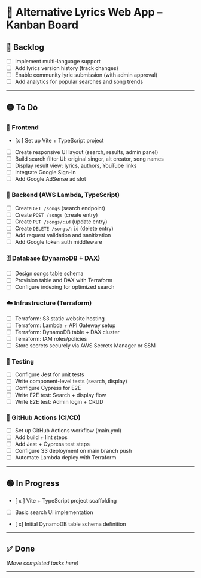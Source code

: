# 🎵 Alternative Lyrics Web App – Kanban Board

## 🔵 Backlog
- [ ] Implement multi-language support
- [ ] Add lyrics version history (track changes)
- [ ] Enable community lyric submission (with admin approval)
- [ ] Add analytics for popular searches and song trends

---

## 🟡 To Do

### 🎨 Frontend
- [x ] Set up Vite + TypeScript project
- [ ] Create responsive UI layout (search, results, admin panel)
- [ ] Build search filter UI: original singer, alt creator, song names
- [ ] Display result view: lyrics, authors, YouTube links
- [ ] Integrate Google Sign-In
- [ ] Add Google AdSense ad slot

### 🧠 Backend (AWS Lambda, TypeScript)
- [ ] Create `GET /songs` (search endpoint)
- [ ] Create `POST /songs` (create entry)
- [ ] Create `PUT /songs/:id` (update entry)
- [ ] Create `DELETE /songs/:id` (delete entry)
- [ ] Add request validation and sanitization
- [ ] Add Google token auth middleware

### 🗄 Database (DynamoDB + DAX)
- [ ] Design songs table schema
- [ ] Provision table and DAX with Terraform
- [ ] Configure indexing for optimized search

### ☁️ Infrastructure (Terraform)
- [ ] Terraform: S3 static website hosting
- [ ] Terraform: Lambda + API Gateway setup
- [ ] Terraform: DynamoDB table + DAX cluster
- [ ] Terraform: IAM roles/policies
- [ ] Store secrets securely via AWS Secrets Manager or SSM

### 🧪 Testing
- [ ] Configure Jest for unit tests
- [ ] Write component-level tests (search, display)
- [ ] Configure Cypress for E2E
- [ ] Write E2E test: Search + display flow
- [ ] Write E2E test: Admin login + CRUD

### 🔁 GitHub Actions (CI/CD)
- [ ] Set up GitHub Actions workflow (main.yml)
- [ ] Add build + lint steps
- [ ] Add Jest + Cypress test steps
- [ ] Configure S3 deployment on main branch push
- [ ] Automate Lambda deploy with Terraform

---

## 🟢 In Progress
- [ x ] Vite + TypeScript project scaffolding
- [ ] Basic search UI implementation
- [ x] Initial DynamoDB table schema definition

---

## ✅ Done
*(Move completed tasks here)*

---
